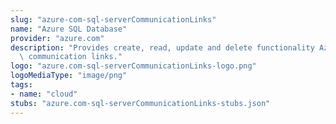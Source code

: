 ```yaml
---
slug: "azure-com-sql-serverCommunicationLinks"
name: "Azure SQL Database"
provider: "azure.com"
description: "Provides create, read, update and delete functionality Azure SQL server\
  \ communication links."
logo: "azure.com-sql-serverCommunicationLinks-logo.png"
logoMediaType: "image/png"
tags:
- name: "cloud"
stubs: "azure.com-sql-serverCommunicationLinks-stubs.json"
---
```

